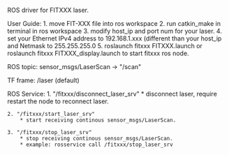 ROS driver for FITXXX laser.

User Guide:
	1. move FIT-XXX file into ros workspace
	2. run catkin_make in terminal in ros workspace
	3. modify host_ip and port num for your laser.
	4. set your Ethernet IPv4 address to 192.168.1.xxx (different than your host_ip and Netmask to 255.255.255.0
	5. roslaunch fitxxx FITXXX.launch or roslaunch fitxxx FITXXX_display.launch to start fitxxx ros node.


ROS topic: sensor_msgs/LaserScan -> "/scan"

TF frame: /laser (default)

ROS Service: 
	1. "/fitxxx/disconnect_laser_srv"
		* disconnect laser, require restart the node to reconnect laser.

	2. "/fitxxx/start_laser_srv"
		* start receiving continous sensor_msgs/LaserScan.

	3. "/fitxxx/stop_laser_srv"
		* stop receiving continous sensor_msgs/LaserScan.
		* example: rosservice call /fitxxx/stop_laser_srv